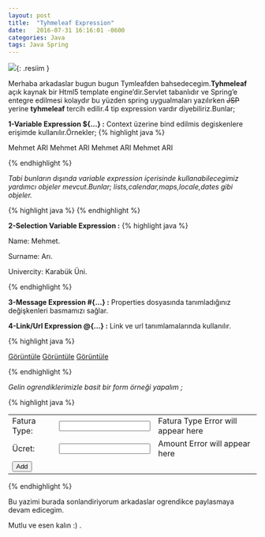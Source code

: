 ```yaml
---
layout: post
title:  "Tyhmeleaf Expression"
date:   2016-07-31 16:16:01 -0600
categories: Java
tags: Java Spring
---
```

![](../../images/tymleaf.png){: .resiim }

Merhaba arkadaslar bugun bugun Tymleafden bahsedecegim.**Tyhmeleaf** açık kaynak bir Html5 template engine’dir.Servlet tabanlıdır ve Spring’e entegre edilmesi kolaydır bu yüzden spring uygualmaları yazılırken ~~JSP~~ yerine **tyhmeleaf** tercih edilir.4 tip expression vardır diyebiliriz.Bunlar;

**1-Variable Expression ${…} :** Context üzerine bind edilmis degiskenlere erişimde kullanılır.Örnekler;
{% highlight java %}

<span th:text="${name}">Mehmet ARI</span>
<span th:text="${person.name}">Mehmet ARI</span>
<span th:text="${person[0].name}">Mehmet ARI</span>
<span th:text="${person.getName()}">Mehmet ARI</span>

{% endhighlight %}

_Tabi bunların dışında variable expression içerisinde kullanabilecegimiz yardımcı objeler mevcut.Bunlar; lists,calendar,maps,locale,dates gibi objeler._

{% highlight java %}
<span th:text="${#dates.day}"> </span>
{% endhighlight %}

**2-Selection Variable Expression :**
{% highlight java %}


<div th:object="${user}">
   <p>Name: <span th:text=" * {name}">Mehmet</span>.</p>
   <p>Surname: <span th:text="* {surname}">Arı</span>.</p>
   <p>Univercity: <span th:text="* {Univercity}">Karabük Üni</span>.</p>
</div>

{% endhighlight %}

**3-Message Expression #{…} :** Properties dosyasında tanımladığınız değişkenleri basmamızı sağlar.

**4-Link/Url Expression @{…} :** Link ve url tanımlamalarında kullanılır.

{% highlight java %}

<a href="fatura.html" th:href="@{/fatura}">Görüntüle</a>
<a href="fatura.html" th:href="@{/fatura/(faturaId=${f.id})}">Görüntüle</a>
<a href="fatura.html" th:href="@{/fatura/details(faturaId=${o.id}, type='Maximum')}">Görüntüle</a>

{% endhighlight %}

_Gelin ogrendiklerimizle basit bir form örneği yapalım ;_


{% highlight java %}

<form th:action="@{/faturalar}" th:object="${fatura}" th:method="post">
        <table>
            <tr>
                <td>Fatura Type:</td>
                <td><input type="text" th:field="*{type}" /></td>
                <td th:if="${#fields.hasErrors('type')}" th:errors="*{type}">Fatura Type Error will appear here</td>
            </tr>
            <tr>
                <td>Ücret:</td>
                <td><input type="text" th:field="*{amount}" /></td>
                <td th:if="${#fields.hasErrors('amount')}" th:errors="*{amount}">Amount Error will appear here</td>
            </tr>
            <tr>
                <td><button type="submit">Add</button></td>
            </tr>
        </table>
    </form>

{% endhighlight %}

Bu yazimi burada sonlandiriyorum arkadaslar ogrendikce paylasmaya devam edicegim.

Mutlu ve esen kalın :) .
